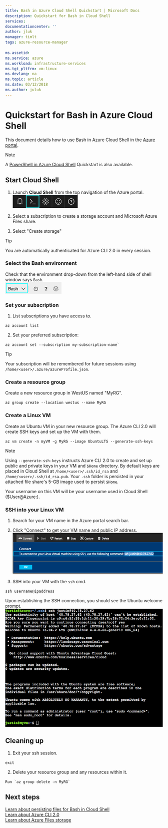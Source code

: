 ```yaml
---
title: Bash in Azure Cloud Shell Quickstart | Microsoft Docs
description: Quickstart for Bash in Cloud Shell
services: 
documentationcenter: ''
author: jluk
manager: timlt
tags: azure-resource-manager
 
ms.assetid: 
ms.service: azure
ms.workload: infrastructure-services
ms.tgt_pltfrm: vm-linux
ms.devlang: na
ms.topic: article
ms.date: 03/12/2018
ms.author: juluk
---
```


# Quickstart for Bash in Azure Cloud Shell

This document details how to use Bash in Azure Cloud Shell in the [Azure portal](https://ms.portal.azure.com/).

> [!NOTE]
> A [PowerShell in Azure Cloud Shell](quickstart-powershell.md) Quickstart is also available.

## Start Cloud Shell
1. Launch **Cloud Shell** from the top navigation of the Azure portal. <br>
![](media/quickstart/shell-icon.png)

2. Select a subscription to create a storage account and Microsoft Azure Files share.
3. Select "Create storage"

> [!TIP]
> You are automatically authenticated for Azure CLI 2.0 in every session.

### Select the Bash environment
Check that the environment drop-down from the left-hand side of shell window says `Bash`. <br>
![](media/quickstart/env-selector.png)

### Set your subscription
1. List subscriptions you have access to.
```azurecli-interactive
az account list
```

2. Set your preferred subscription: <br>
```azurecli-interactive
az account set --subscription my-subscription-name`
```

> [!TIP]
> Your subscription will be remembered for future sessions using `/home/<user>/.azure/azureProfile.json`.

### Create a resource group
Create a new resource group in WestUS named "MyRG".
```azurecli-interactive
az group create --location westus --name MyRG
```

### Create a Linux VM
Create an Ubuntu VM in your new resource group. The Azure CLI 2.0 will create SSH keys and set up the VM with them. <br>

```azurecli-interactive
az vm create -n myVM -g MyRG --image UbuntuLTS --generate-ssh-keys
```

> [!NOTE]
> Using `--generate-ssh-keys` instructs Azure CLI 2.0 to create and set up public and private keys in your VM and `$Home` directory. By default keys are placed in Cloud Shell at `/home/<user>/.ssh/id_rsa` and `/home/<user>/.ssh/id_rsa.pub`. Your `.ssh` folder is persisted in your attached file share's 5-GB image used to persist `$Home`.

Your username on this VM will be your username used in Cloud Shell ($User@Azure:).

### SSH into your Linux VM
1. Search for your VM name in the Azure portal search bar.
2. Click "Connect" to get your VM name and public IP address. <br>
![](media/quickstart/sshcmd-copy.png)

3. SSH into your VM with the `ssh` cmd.
```
ssh username@ipaddress
```

Upon establishing the SSH connection, you should see the Ubuntu welcome prompt. <br>
![](media/quickstart/ubuntu-welcome.png)

## Cleaning up 
1. Exit your ssh session.
```azurecli-interactive
exit
```

2. Delete your resource group and any resources within it.
```azurecli-interactive
Run `az group delete -n MyRG`
```

## Next steps
[Learn about persisting files for Bash in Cloud Shell](persisting-shell-storage.md) <br>
[Learn about Azure CLI 2.0](https://docs.microsoft.com/cli/azure/) <br>
[Learn about Azure Files storage](../storage/files/storage-files-introduction.md) <br>
